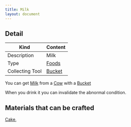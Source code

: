 ```yaml
---
title: Milk
layout: document
---
```

## Detail

|Kind|Content|
|---|---|
|Description|Milk|
|Type|[Foods](Foods)|
|Collecting Tool|[Bucket](Bucket)|

You can get [Milk](Milk) from a [Cow](Cow) with a [Bucket](Bucket)

When you drink it you can invalidate the abnormal condition.

## Materials that can be crafted

[Cake](Cake),
